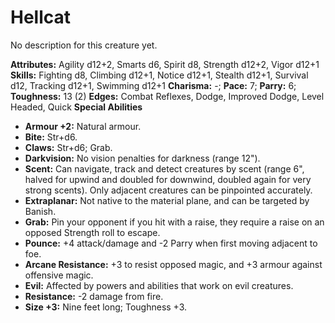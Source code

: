 # Hellcat

No description for this creature yet.

**Attributes:** Agility d12+2, Smarts d6, Spirit d8, Strength d12+2,
Vigor d12+1
**Skills:** Fighting d8, Climbing d12+1, Notice d12+1, Stealth d12+1,
Survival d12, Tracking d12+1, Swimming d12+1
**Charisma:** -; **Pace:** 7; **Parry:** 6; **Toughness:** 13 (2)
**Edges:** Combat Reflexes, Dodge, Improved Dodge, Level Headed, Quick
**Special Abilities**

- **Armour +2:** Natural armour.
- **Bite:** Str+d6.
- **Claws:** Str+d6; Grab.
- **Darkvision:** No vision penalties for darkness (range 12").
- **Scent:** Can navigate, track and detect creatures by scent (range
6", halved for upwind and doubled for downwind, doubled again for very
strong scents). Only adjacent creatures can be pinpointed accurately.
- **Extraplanar:** Not native to the material plane, and can be targeted
by Banish.
- **Grab:** Pin your opponent if you hit with a raise, they require a
raise on an opposed Strength roll to escape.
- **Pounce:** +4 attack/damage and -2 Parry when first moving adjacent
to foe.
- **Arcane Resistance:** +3 to resist opposed magic, and +3 armour
against offensive magic.
- **Evil:** Affected by powers and abilities that work on evil
creatures.
- **Resistance:** -2 damage from fire.
- **Size +3:** Nine feet long; Toughness +3.
